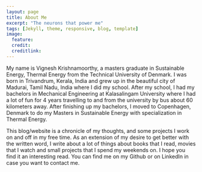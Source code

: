 ```yaml
---
layout: page
title: About Me
excerpt: "The neurons that power me"
tags: [Jekyll, theme, responsive, blog, template]
image:
  feature: 
  credit: 
  creditlink:
---
```


My name is Vignesh Krishnamoorthy, a masters graduate in Sustainable Energy, Thermal Energy from the Technical University of Denmark. I was born in Trivandrum, Kerala, India and grew up in the beautiful city of Madurai, Tamil Nadu, India where I did my school. After my school, I had my bachelors in Mechanical Engineering at Kalasalingam University where I had a lot of fun for 4 years travelling to and from the university by bus about 60 kilometers away. After finishing up my bachelors, I moved to Copenhagen, Denmark to do my Masters in Sustainable Energy with specialization in Thermal Energy.

This blog/website is a chronicle of my thoughts, and some projects I work on and off in my free time. As an extension of my desire to get better with the written word, I write about a lot of things about books that I read, movies that I watch and small projects that I spend my weekends on. I hope you find it an interesting read. You can find me on my Github or on LinkedIn in case you want to contact me. 